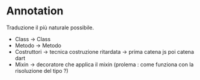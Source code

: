 # Annotation

Traduzione il più naturale possibile.

 - Class -> Class
 - Metodo -> Metodo
 - Costruttori -> tecnica costruzione ritardata -> prima catena js poi catena dart
 - Mixin -> decoratore che applica il mixin (prolema : come funziona con la risoluzione del tipo ?)
